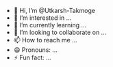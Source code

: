 - 👋 Hi, I’m @Utkarsh-Takmoge
- 👀 I’m interested in ...
- 🌱 I’m currently learning ...
- 💞️ I’m looking to collaborate on ...
- 📫 How to reach me ...
- 😄 Pronouns: ...
- ⚡ Fun fact: ...

<!---
Utkarsh-Takmoge/Utkarsh-Takmoge is a ✨ special ✨ repository because its `README.md` (this file) appears on your GitHub profile.
You can click the Preview link to take a look at your changes.
--->
